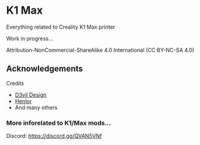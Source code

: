 
# K1 Max
Everything related to Creality K1 Max printer

Work in progress...

Attribution-NonCommercial-ShareAlike 4.0 International (CC BY-NC-SA 4.0)


## Acknowledgements

Credits 
 - [D3vil Design](https://github.com/D3vil-Design)
 - [Henlor](https://www.printables.com/search/models?q=henlor&ctx=models)
 - And many others

### More inforelated to K1/Max mods...

Discord: https://discord.gg/QVAN5VNf
